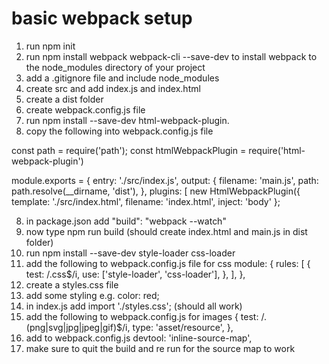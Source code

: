 # basic webpack setup

1. run npm init
2. run npm install webpack webpack-cli --save-dev to install webpack to the node_modules directory of your project
3. add a .gitignore file and include node_modules
4. create src and add index.js and index.html
5. create a dist folder
6. create webpack.config.js file
7. run npm install --save-dev html-webpack-plugin.
8. copy the following into webpack.config.js file
   
const path = require('path');
const htmlWebpackPlugin = require('html-webpack-plugin')

module.exports = {
  entry: './src/index.js',
  output: {
    filename: 'main.js',
    path: path.resolve(__dirname, 'dist'),
  },
   plugins: [
     new HtmlWebpackPlugin({
       template: './src/index.html',
       filename: 'index.html',
       inject: 'body'
};

8. in package.json add "build": "webpack --watch"
9. now type npm run build (should create index.html and main.js in dist folder)
10. run npm install --save-dev style-loader css-loader
11. add the following to webpack.config.js file for css 
module: {
    rules: [
      {
        test: /\.css$/i,
        use: ['style-loader', 'css-loader'],
      },
    ],
  },
12. create a styles.css file
13. add some styling e.g. color: red;
14. in index.js add import './styles.css'; (should all work)
15. add the following to webpack.config.js for images
 {
    test: /\.(png|svg|jpg|jpeg|gif)$/i,
    type: 'asset/resource',
  },
16. add to webpack.config.js devtool: 'inline-source-map',
17. make sure to quit the build and re run for the source map to work
